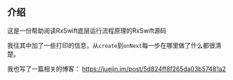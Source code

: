 ## 介绍
这是一份帮助阅读RxSwift底层运行流程原理的RxSwift源码       

我往其中加了一些打印的信息，从`create`到`onNext`每一步在哪里做了什么都很清楚。     

我也写了一篇相关的博客： https://juejin.im/post/5d824ff8f265da03b57481a2



